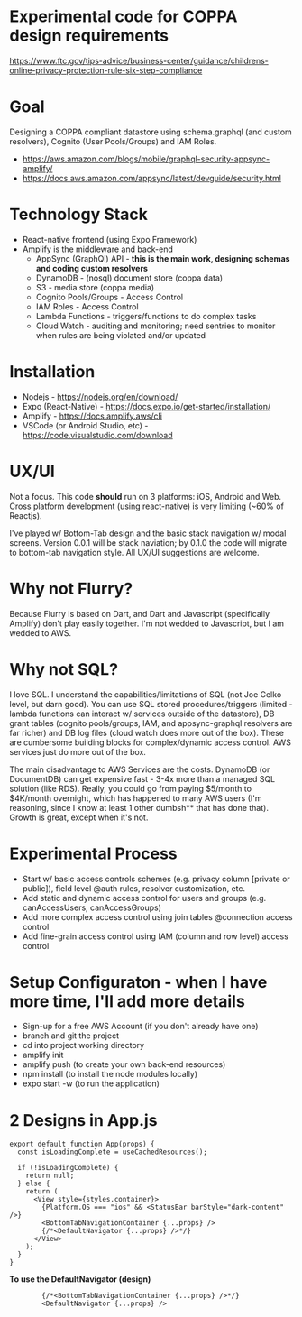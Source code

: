 # Experimental code for COPPA design requirements

<https://www.ftc.gov/tips-advice/business-center/guidance/childrens-online-privacy-protection-rule-six-step-compliance>

# Goal

Designing a COPPA compliant datastore using schema.graphql (and custom resolvers), Cognito (User Pools/Groups) and IAM Roles.

* <https://aws.amazon.com/blogs/mobile/graphql-security-appsync-amplify/>
* <https://docs.aws.amazon.com/appsync/latest/devguide/security.html>

# Technology Stack

* React-native frontend (using Expo Framework)
* Amplify is the middleware and back-end
  * AppSync (GraphQl) API - **this is the main work, designing schemas and coding custom resolvers**
  * DynamoDB - (nosql) document store (coppa data)
  * S3 - media store (coppa media)
  * Cognito Pools/Groups - Access Control
  * IAM Roles - Access Control
  * Lambda Functions - triggers/functions to do complex tasks
  * Cloud Watch - auditing and monitoring; need sentries to monitor when rules are being violated and/or updated

# Installation

* Nodejs - <https://nodejs.org/en/download/>
* Expo (React-Native) - <https://docs.expo.io/get-started/installation/>
* Amplify - <https://docs.amplify.aws/cli>
* VSCode (or Android Studio, etc) - <https://code.visualstudio.com/download>

# UX/UI

Not a focus.  This code **should** run on 3 platforms: iOS, Android and Web.  Cross platform development (using react-native) is very limiting (~60% of Reactjs).

I've played w/ Bottom-Tab design and the basic stack navigation w/ modal screens.  Version 0.0.1 will be stack naviation; by 0.1.0 the code will migrate to bottom-tab navigation style.  All UX/UI suggestions are welcome.

# Why not Flurry?

Because Flurry is based on Dart, and Dart and Javascript (specifically Amplify) don't play easily together.  I'm not wedded to Javascript, but I am wedded to AWS.

# Why not SQL?

I love SQL. I understand the capabilities/limitations of SQL (not Joe Celko level, but darn good).  You can use SQL stored procedures/triggers (limited - lambda functions can interact w/ services outside of the datastore), DB grant tables (cognito pools/groups, IAM, and appsync-graphql resolvers are far richer) and DB log files (cloud watch does more out of the box).  These are cumbersome building blocks for complex/dynamic access control.  AWS services just do more out of the box.

The main disadvantage to AWS Services are the costs.  DynamoDB (or DocumentDB) can get expensive fast - 3-4x more than a managed SQL solution (like RDS).  Really, you could go from paying $5/month to $4K/month overnight, which has happened to many AWS users (I'm reasoning, since I know at least 1 other dumbsh** that has done that).  Growth is great, except when it's not.

# Experimental Process

* Start w/ basic access controls schemes (e.g. privacy column [private or public]), field level @auth rules, resolver customization, etc.
* Add static and dynamic access control for users and groups (e.g. canAccessUsers, canAccessGroups)
* Add more complex access control using join tables @connection access control
* Add fine-grain access control using IAM (column and row level) access control

# Setup Configuraton - when I have more time, I'll add more details

* Sign-up for a free AWS Account (if you don't already have one)
* branch and git the project
* cd into project working directory
* amplify init
* amplify push (to create your own back-end resources)
* npm install (to install the node modules locally)
* expo start -w (to run the application)

# 2 Designs in App.js

```
export default function App(props) {
  const isLoadingComplete = useCachedResources();

  if (!isLoadingComplete) {
    return null;
  } else {
    return (
      <View style={styles.container}>
        {Platform.OS === "ios" && <StatusBar barStyle="dark-content" />}
        <BottomTabNavigationContainer {...props} />
        {/*<DefaultNavigator {...props} />*/}
      </View>
    );
  }
}

```

**To use the DefaultNavigator (design)**

```
        {/*<BottomTabNavigationContainer {...props} />*/}
        <DefaultNavigator {...props} />
```
